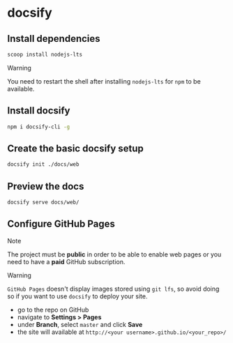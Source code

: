 # docsify

## Install dependencies

```bash
scoop install nodejs-lts
```

> [!WARNING]
> You need to restart the shell after installing `nodejs-lts` for `npm` to be available.

## Install docsify

```bash
npm i docsify-cli -g
```

## Create the basic docsify setup

```bash
docsify init ./docs/web
```

## Preview the docs

```bash
docsify serve docs/web/
```

## Configure GitHub Pages

> [!NOTE]
> The project must be **public** in order to be able to enable web pages or you need to have a **paid** GitHub subscription.

> [!WARNING]
> `GitHub Pages` doesn't display images stored using `git lfs`, so avoid doing so if you want to use `docsify` to deploy your site.

* go to the repo on GitHub
* navigate to **Settings > Pages**
* under **Branch**, select `master` and click **Save**
* the site will available at `http://<your username>.github.io/<your_repo>/`

